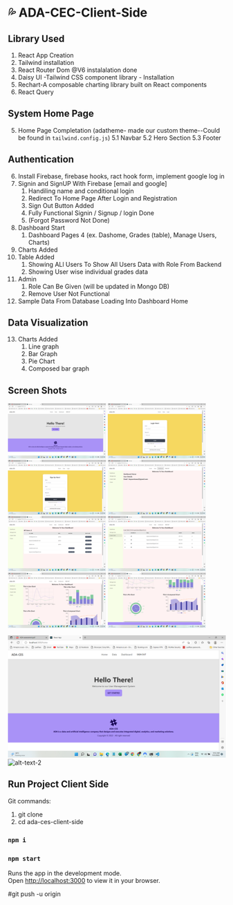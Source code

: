 # 💦 ADA-CEC-Client-Side

## Library Used

1. React App Creation
2. Tailwind installation
3. React Router Dom @V6 instalalation done
4. Daisy UI -Tailwind CSS component library - Installation
5. Rechart-A composable charting library built on React components
6. React Query
## System Home Page

5. Home Page Completation (adatheme- made our custom theme--Could be found in `tailwind.config.js`)
    5.1 Navbar
    5.2 Hero Section
    5.3 Footer

## Authentication

6. Install Firebase, firebase hooks, ract hook form, implement google log in
7. Signin and SignUP With Firebase [email and google]
    1. Handiling name and conditional login
    2. Redirect To Home Page After Login and Registration
    3. Sign Out Button Added
    4. Fully Functional Signin / Signup / login Done
    5. (Forgot Password Not Done)
8. Dashboard Start
    1. Dashboard Pages 4 (ex. Dashome, Grades (table), Manage Users, Charts)
9. Charts Added
10. Table Added 
    1. Showing ALl Users To Show All Users Data with Role From Backend
    2. Showing User wise individual grades data
11. Admin 
    1. Role Can Be Given (will be updated in Mongo DB)
    2. Remove User Not Functional
12. Sample Data From Database Loading Into Dashboard Home 

## Data Visualization
13. Charts Added  
    1. Line graph
    2. Bar Graph
    3. Pie Chart
    4. Composed bar graph


## Screen Shots


<img src="./public/Project%20SS/Image%201.png" width="45%"></img> 
<img src="./public/Project%20SS/Image%202.png" width="45%"></img>
<img src="./public/Project%20SS/Image%203.png" width="45%"></img> 
<img src="./public/Project%20SS/Image%204.png" width="45%"></img>
<img src="./public/Project%20SS/Image%205.png" width="45%"></img> 
<img src="./public/Project%20SS/Image%206.png" width="45%"></img> 
<img src="./public/Project%20SS/Image%207.png" width="45%"></img> 
<img src="./public/Project%20SS/Image%208.png" width="45%"></img> 

![alt-text-1](./public/Project%20SS/Image%201.png "title-1") ![alt-text-2](./public/Project%20SS/Image%202.png.png "title-2")

## Run Project Client Side

Git commands: 
1. git clone <repo link>
2. cd ada-ces-client-side

### `npm i`

### `npm start`

Runs the app in the development mode.\
Open [http://localhost:3000](http://localhost:3000) to view it in your browser.

#git push -u origin <branch>
